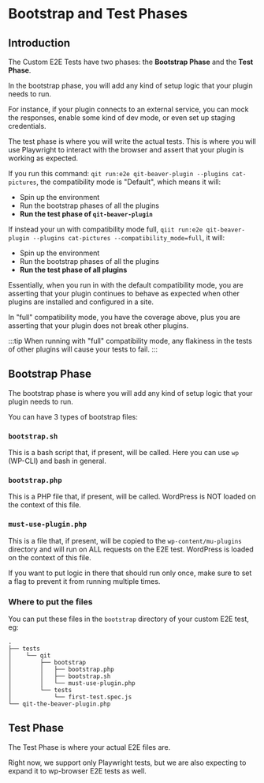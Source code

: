 # Bootstrap and Test Phases

## Introduction

The Custom E2E Tests have two phases: the **Bootstrap Phase** and the **Test Phase**.

In the bootstrap phase, you will add any kind of setup logic that your plugin needs to run.

For instance, if your plugin connects to an external service, you can mock the responses, enable some kind of dev mode, or even set up staging credentials.

The test phase is where you will write the actual tests. This is where you will use Playwright to interact with the browser and assert that your plugin is working as expected.

If you run this command: `qit run:e2e qit-beaver-plugin --plugins cat-pictures`, the compatibility mode is "Default", which means it will:

- Spin up the environment
- Run the bootstrap phases of all the plugins
- **Run the test phase of `qit-beaver-plugin`**

If instead your un with compatibility mode full, `qiit run:e2e qit-beaver-plugin --plugins cat-pictures --compatibility_mode=full`, it will:

- Spin up the environment
- Run the bootstrap phases of all the plugins
- **Run the test phase of all plugins**

Essentially, when you run in with the default compatibility mode, you are asserting that your plugin continues to behave as expected
when other plugins are installed and configured in a site.

In "full" compatibility mode, you have the coverage above, plus you are asserting that your plugin does not break other plugins.

:::tip
When running with "full" compatibility mode, any flakiness in the tests of other plugins will cause your tests to fail.
:::

## Bootstrap Phase

The bootstrap phase is where you will add any kind of setup logic that your plugin needs to run.

You can have 3 types of bootstrap files:

### `bootstrap.sh`

This is a bash script that, if present, will be called. Here you can use `wp` (WP-CLI) and bash in general.

### `bootstrap.php`

This is a PHP file that, if present, will be called. WordPress is NOT loaded on the context of this file.

### `must-use-plugin.php`

This is a file that, if present, will be copied to the `wp-content/mu-plugins` directory and will run on ALL requests on the E2E test. WordPress is loaded on the context of this file.

If you want to put logic in there that should run only once, make sure to set a flag to prevent it from running multiple times.

### Where to put the files

You can put these files in the `bootstrap` directory of your custom E2E test, eg:

```
.
├── tests
│    └── qit
│        ├── bootstrap
│        │   ├── bootstrap.php
│        │   ├── bootstrap.sh
│        │   └── must-use-plugin.php
│        └── tests
│            └── first-test.spec.js
└── qit-the-beaver-plugin.php
```

## Test Phase

The Test Phase is where your actual E2E files are.

Right now, we support only Playwright tests, but we are also expecting to expand it to wp-browser E2E tests as well.
